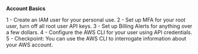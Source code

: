 <b>Account Basics</b>

  1 - Create an IAM user for your personal use.
  2 - Set up MFA for your root user, turn off all root user API keys.
  3 - Set up Billing Alerts for anything over a few dollars.
  4 - Configure the AWS CLI for your user using API credentials.
  5 - Checkpoint: You can use the AWS CLI to interrogate information about your AWS account.
